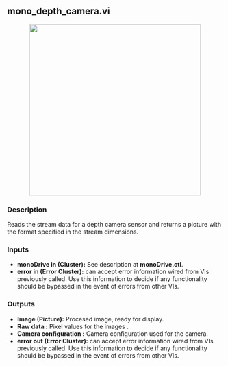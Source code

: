 ## mono_depth_camera.vi
<p align="center">
<img src="https://github.com/monoDriveIO/client/raw/master/WikiPhotos/LV_client/sensors/mono__depth__camerac.png" 
width="400"  />
</p>

### Description 
Reads the stream data for a depth camera sensor and returns a picture with the format specified in the stream dimensions.

### Inputs

- **monoDrive in (Cluster):** See description at **monoDrive.ctl**.
- **error in (Error Cluster):** can accept error information wired from VIs previously called. Use this information to decide if any functionality should be bypassed in the event of errors from other VIs.


### Outputs
- **Image (Picture):** Procesed image, ready for display.
- **Raw data :** Pixel values for the images .
- **Camera configuration :** Camera configuration used for the camera.
- **error out (Error Cluster):** can accept error information wired from VIs previously called. Use this information to decide if any functionality should be bypassed in the event of errors from other VIs.
